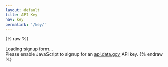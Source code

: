 ```yaml
---
layout: default
title: API Key
nav: key
permalink: '/key/'
---
```


{% raw %}
<div id="apidatagov_signup">Loading signup form...</div>
<script type="text/javascript">
  /* * * CONFIGURATION VARIABLES: EDIT BEFORE PASTING INTO YOUR WEBPAGE * * */
  var apiUmbrellaSignupOptions = {
    registrationSource: 'regulations',
    apiKey: 'sxPWKJYXAGaMKMYLU0sAg0wAz4N0PkWxjNj84fAK',
    exampleApiUrl: 'https://api.data.gov/regulations/v3/documents?api_key={{api_key}}&rpp=25&po=0&dct=PR%252BFR&pd=09%257C01%257C14-09%257C30%257C14&encoded=1'
  };

  /* * * DON'T EDIT BELOW THIS LINE * * */
  (function() {
    var apiUmbrella = document.createElement('script'); apiUmbrella.type = 'text/javascript'; apiUmbrella.async = true;
    apiUmbrella.src = 'https://api.data.gov/static/javascripts/signup_embed.js';
    (document.getElementsByTagName('head')[0] || document.getElementsByTagName('body')[0]).appendChild(apiUmbrella);
  })();
</script>
<noscript>Please enable JavaScript to signup for an <a href="http://api.data.gov/">api.data.gov</a> API key.</noscript>
{% endraw %}